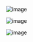 ![image](https://github.com/sharmanihal/Spring-Boot/assets/23254358/7b6febaf-004d-42b3-92ce-fccb75cc0328)

![image](https://github.com/sharmanihal/Spring-Boot/assets/23254358/18ba0a7a-fb38-4595-80a3-292e0c492f8a)

![image](https://github.com/sharmanihal/Spring-Boot/assets/23254358/154cc5af-9505-47c6-a31f-e9b803929328)

